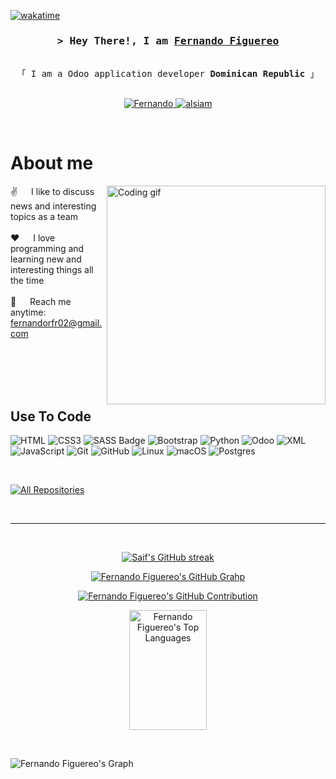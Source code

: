
[![wakatime](https://wakatime.com/badge/user/b1054938-ab9b-4a18-9590-bc9af7dae849.svg)](https://wakatime.com/@b1054938-ab9b-4a18-9590-bc9af7dae849)

<!-- Intro  -->
<h3 align="center">
        <samp>&gt; Hey There!, I am
                <b><a target="_blank" href="https://www.linkedin.com/in/fernandorfr02//">Fernando Figuereo</a></b>
        </samp>
</h3>


<p align="center"> 
  <samp>
    <br>
    「 I am a Odoo application developer <b>Dominican Republic</b> 」
    <br>
    <br>
  </samp>
</p>

<p align="center">
 <a href="https://www.linkedin.com/in/fernandorfr02/" target="_blank">
  <img src="https://img.shields.io/badge/LinkedIn-0077B5?style=for-the-badge&logo=linkedin&logoColor=white" alt="Fernando"/>
 </a>
 <a href="https://instagram.com/fernanfig" target="_blank">
  <img src="https://img.shields.io/badge/Instagram-fe4164?style=for-the-badge&logo=instagram&logoColor=white" alt="alsiam" />
 </a> 
</p>
<br />

<!-- About Section -->
 # About me
 
<p>
 <img align="right" width="350" src="/assets/programmer.gif" alt="Coding gif" />
  
 ✌️ &emsp; I like to discuss news and interesting topics as a team<br/><br/>
 ❤️ &emsp; I love programming and learning new and interesting things all the time<br/><br/>
 📧 &emsp; Reach me anytime: fernandorfr02@gmail.com<br/><br/>

</p>

<br/>
<br/>
<br/>

## Use To Code

![HTML](https://img.shields.io/badge/HTML5-E34F26?style=for-the-badge&logo=html5&logoColor=white)
![CSS3](https://img.shields.io/badge/CSS3-1572B6?style=for-the-badge&logo=css3&logoColor=white)
![SASS Badge](https://img.shields.io/badge/Sass-CC6699?style=for-the-badge&logo=sass&logoColor=white)
![Bootstrap](https://img.shields.io/badge/Bootstrap-563D7C?style=for-the-badge&logo=bootstrap&logoColor=white)
![Python](https://img.shields.io/badge/python-3670A0?style=for-the-badge&logo=python&logoColor=ffdd54)
![Odoo](https://img.shields.io/badge/Odoo-9F2B68?style=for-the-badge&logo=odoo&logoColor=white)
![XML](https://img.shields.io/badge/Xml-593D88?style=for-the-badge&logo=xml&logoColor=white)
![JavaScript](https://img.shields.io/badge/javascript-%23323330.svg?style=for-the-badge&logo=javascript&logoColor=%23F7DF1E)
![Git](https://img.shields.io/badge/Git-F05032?style=for-the-badge&logo=git&logoColor=white)
![GitHub](https://img.shields.io/badge/github-%23121011.svg?style=for-the-badge&logo=github&logoColor=white)
![Linux](https://img.shields.io/badge/Linux-FCC624?style=for-the-badge&logo=linux&logoColor=black)
![macOS](https://img.shields.io/badge/mac%20os-000000?style=for-the-badge&logo=macos&logoColor=F0F0F0)
![Postgres](https://img.shields.io/badge/postgres-%23316192.svg?style=for-the-badge&logo=postgresql&logoColor=white)

<br/>

<p align="left">
  <a href="https://github.com/fernandorfr02?tab=repositories" target="_blank"><img alt="All Repositories" title="All Repositories" src="https://img.shields.io/badge/-All%20Repos-2962FF?style=for-the-badge&logo=koding&logoColor=white"/></a>
</p>

<br/>
<hr/>
<br/>

<p align="center">
  <a href="https://github.com/fernandorfr02">
    <img src="https://github-readme-streak-stats.herokuapp.com/?user=alsiam&theme=radical&border=7F3FBF&background=0D1117" alt="Saif's GitHub streak"/>
  </a>
</p>

<p align="center">
  <a href="https://github.com/fernandorfr02">
    <img src="https://github-profile-summary-cards.vercel.app/api/cards/profile-details?username=fernandorfr02&theme=radical&show_icons=true" alt="Fernando Figuereo's GitHub Grahp"/>
  </a>
</p>

<p align="center">
 
</p>

<p align="center">
<a href="https://github.com/fernandorfr02">
<img src="https://github-readme-stats-mu-nine.vercel.app/api?username=FernandoRFR02&theme=radical&show_icons=true" alt="Fernando Figuereo's GitHub Contribution"/>
</a></p>
<p align="center">
<a href="https://github.com/fernandorfr02"><img alt="Fernando Figuereo's Top Languages" src="https://denvercoder1-github-readme-stats.vercel.app/api/top-langs/?username=fernandorfr02&langs_count=8&layout=compact&theme=react&border_color=7F3FBF&bg_color=0D1117&title_color=F85D7F&icon_color=F8D866" height="192px" width="49.5%"/></a>
</a></p>

<br/>

![Fernando Figuereo's Graph](https://github-readme-activity-graph.vercel.app/graph?username=fernandorfr02&custom_title=Fernando%20Figuereo%27s%20GitHub%20Activity%20Graph&bg_color=0D1117&color=7F3FBF&line=7F3FBF&point=7F3FBF&area_color=FFFFFF&title_color=FFFFFF&area=true
)



